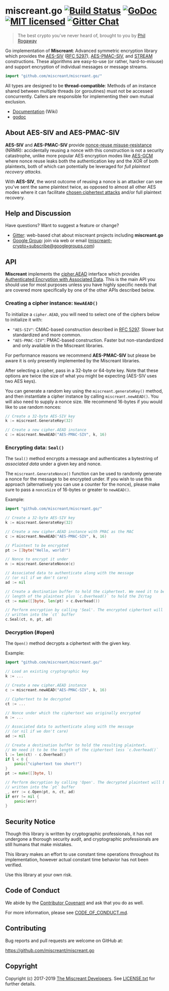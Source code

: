 # miscreant.go [![Build Status][build-shield]][build-link] [![GoDoc][godoc-shield]][godoc-link] [![MIT licensed][license-shield]][license-link] [![Gitter Chat][gitter-image]][gitter-link]

> The best crypto you've never heard of, brought to you by [Phil Rogaway]

Go implementation of **Miscreant**: Advanced symmetric encryption library
which provides the [AES-SIV] ([RFC 5297]), [AES-PMAC-SIV], and [STREAM]
constructions. These algorithms are easy-to-use (or rather, hard-to-misuse)
and support encryption of individual messages or message streams.

```go
import "github.com/miscreant/miscreant.go/"
```

All types are designed to be **thread-compatible**: Methods of an instance shared between
multiple threads (or goroutines) must not be accessed concurrently. Callers are responsible for
implementing their own mutual exclusion.

- [Documentation] (Wiki)
- [godoc][godoc-link]

## About AES-SIV and AES-PMAC-SIV

**AES-SIV** and **AES-PMAC-SIV** provide [nonce-reuse misuse-resistance] (NRMR):
accidentally reusing a nonce with this construction is not a security
catastrophe, unlike more popular AES encryption modes like [AES-GCM] where
nonce reuse leaks both the authentication key and the XOR of both plaintexts,
both of which can potentially be leveraged for *full plaintext recovery attacks*.

With **AES-SIV**, the worst outcome of reusing a nonce is an attacker
can see you've sent the same plaintext twice, as opposed to almost all other
AES modes where it can facilitate [chosen ciphertext attacks] and/or
full plaintext recovery.

## Help and Discussion

Have questions? Want to suggest a feature or change?

- [Gitter]: web-based chat about miscreant projects including **miscreant.go**
- [Google Group]: join via web or email ([miscreant-crypto+subscribe@googlegroups.com])

## API

**Miscreant** implements the [cipher.AEAD] interface which provides [Authenticated Encryption with Associated Data]. This is the main API you should use for most purposes unless you have highly specific needs that are
covered more specifically by one of the other APIs described below.

### Creating a cipher instance: `NewAEAD()`

To initialize a `cipher.AEAD`, you will need to select one of the ciphers below to initialize it with:

- `"AES-SIV"`: CMAC-based construction described in [RFC 5297]. Slower but standardized and more common.
- `"AES-PMAC-SIV"`: PMAC-based construction. Faster but non-standardized and only available in the Miscreant libraries.

For performance reasons we recommend **AES-PMAC-SIV** but please be aware it is only presently implemented by the Miscreant libraries.

After selecting a cipher, pass in a 32-byte or 64-byte key. Note that these options are twice the size of what you might be expecting (AES-SIV uses two AES keys).

You can generate a random key using the `miscreant.generateKey()` method, and then instantiate a cipher instance by calling `miscreant.newAEAD()`. You will also need to supply a nonce size. We recommend 16-bytes if you would like to use random nonces:

```go
// Create a 32-byte AES-SIV key
k := miscreant.GenerateKey(32)

// Create a new cipher.AEAD instance
c := miscreant.NewAEAD("AES-PMAC-SIV", k, 16)
```

### Encrypting data: `Seal()`

The `Seal()` method encrypts a message and authenticates a bytestring of
*associated data* under a given key and nonce.

The `miscreant.GenerateNonce()` function can be used to randomly generate a
nonce for the message to be encrypted under. If you wish to use this approach
(alternatively you can use a counter for the nonce), please make sure to pass
a `nonceSize` of 16-bytes or greater to `newAEAD()`.

Example:

```go
import "github.com/miscreant/miscreant.go/"

// Create a 32-byte AES-SIV key
k := miscreant.GenerateKey(32)

// Create a new cipher.AEAD instance with PMAC as the MAC
c := miscreant.NewAEAD("AES-PMAC-SIV", k, 16)

// Plaintext to be encrypted
pt := []byte("Hello, world!")

// Nonce to encrypt it under
n := miscreant.GenerateNonce(c)

// Associated data to authenticate along with the message
// (or nil if we don't care)
ad := nil

// Create a destination buffer to hold the ciphertext. We need it to be the
// length of the plaintext plus `c.Overhead()` to hold the IV/tag
ct := make([]byte, len(pt) + c.Overhead())

// Perform encryption by calling 'Seal'. The encrypted ciphertext will be
// written into the `ct` buffer
c.Seal(ct, n, pt, ad)
```

### Decryption (#open)

The `Open()` method decrypts a ciphertext with the given key.

Example:

```go
import "github.com/miscreant/miscreant.go/"

// Load an existing cryptographic key
k := ...

// Create a new cipher.AEAD instance
c := miscreant.newAEAD("AES-PMAC-SIV", k, 16)

// Ciphertext to be decrypted
ct := ...

// Nonce under which the ciphertext was originally encrypted
n := ...

// Associated data to authenticate along with the message
// (or nil if we don't care)
ad := nil

// Create a destination buffer to hold the resulting plaintext.
// We need it to be the length of the ciphertext less `c.Overhead()`
l := len(ct) - c.Overhead()
if l < 0 {
    panic("ciphertext too short!")
}
pt := make([]byte, l)

// Perform decryption by calling 'Open'. The decrypted plaintext will be
// written into the `pt` buffer
_, err := c.Open(pt, n, ct, ad)
if err != nil {
    panic(err)
}
```

## Security Notice

Though this library is written by cryptographic professionals, it has not
undergone a thorough security audit, and cryptographic professionals are still
humans that make mistakes.

This library makes an effort to use constant time operations throughout its
implementation, however actual constant time behavior has not been verified.

Use this library at your own risk.

## Code of Conduct

We abide by the [Contributor Covenant][cc] and ask that you do as well.

For more information, please see [CODE_OF_CONDUCT.md].

## Contributing

Bug reports and pull requests are welcome on GitHub at:

<https://github.com/miscreant/miscreant.go>

## Copyright

Copyright (c) 2017-2019 [The Miscreant Developers][AUTHORS].
See [LICENSE.txt] for further details.

[//]: # (badges)

[build-shield]: https://travis-ci.org/miscreant/miscreant.go.svg?branch=develop
[build-link]: https://travis-ci.org/miscreant/miscreant.go/
[godoc-shield]: https://godoc.org/github.com/miscreant/miscreant.go?status.svg
[godoc-link]: https://godoc.org/github.com/miscreant/miscreant.go/
[license-shield]: https://img.shields.io/badge/license-MIT-blue.svg
[license-link]: https://github.com/miscreant/miscreant.go/blob/develop/LICENSE.txt
[gitter-image]: https://badges.gitter.im/badge.svg
[gitter-link]: https://gitter.im/miscreant/Lobby

[//]: # (general links)

[Phil Rogaway]: https://en.wikipedia.org/wiki/Phillip_Rogaway
[AES-SIV]: https://github.com/miscreant/miscreant/wiki/AES-SIV
[RFC 5297]: https://tools.ietf.org/html/rfc5297
[AES-PMAC-SIV]: https://github.com/miscreant/miscreant/wiki/AES-PMAC-SIV
[STREAM]: https://github.com/miscreant/miscreant/wiki/STREAM
[nonce-reuse misuse-resistance]: https://github.com/miscreant/miscreant/wiki/Nonce-Reuse-Misuse-Resistance
[AES-GCM]: https://en.wikipedia.org/wiki/Galois/Counter_Mode
[chosen ciphertext attacks]: https://en.wikipedia.org/wiki/Chosen-ciphertext_attack
[Documentation]: https://github.com/miscreant/miscreant/wiki/Go-Documentation
[Gitter]: https://gitter.im/miscreant/Lobby
[Google Group]: https://groups.google.com/forum/#!forum/miscreant-crypto
[miscreant-crypto+subscribe@googlegroups.com]: mailto:miscreant-crypto+subscribe@googlegroups.com?subject=subscribe
[cc]: https://contributor-covenant.org
[CODE_OF_CONDUCT.md]: https://github.com/miscreant/miscreant.go/blob/develop/CODE_OF_CONDUCT.md
[AUTHORS]: https://github.com/miscreant/miscreant.go/blob/develop/AUTHORS.md
[LICENSE.txt]: https://github.com/miscreant/miscreant.go/blob/develop/LICENSE.txt
[cipher.AEAD]: https://golang.org/pkg/crypto/cipher/#AEAD
[Authenticated Encryption with Associated Data]: https://en.wikipedia.org/wiki/Authenticated_encryption
